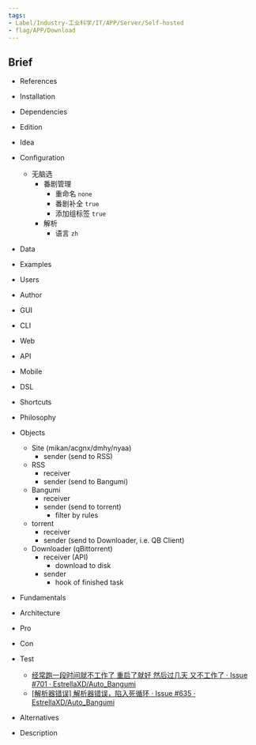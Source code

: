 ```yaml
---
tags:
- Label/Industry-工业科学/IT/APP/Server/Self-hosted
- flag/APP/Download
---
```


## Brief

- References

- Installation

- Dependencies

- Edition

- Idea

- Configuration
    - 无脑选
        - 番剧管理
            - 重命名 `none`
            - 番剧补全 `true`
            - 添加组标签 `true`
        - 解析
            - 语言 `zh`

- Data

- Examples

- Users

- Author

- GUI

- CLI

- Web

- API

- Mobile

- DSL

- Shortcuts

- Philosophy

- Objects
    - Site (mikan/acgnx/dmhy/nyaa)
        - sender (send to RSS)
    - RSS
        - receiver
        - sender (send to Bangumi)
    - Bangumi
        - receiver
        - sender (send to torrent)
            - filter by rules
    - torrent
        - receiver
        - sender (send to Downloader, i.e. QB Client)
    - Downloader (qBittorrent)
        - receiver (API)
            - download to disk
        - sender
            - hook of finished task

- Fundamentals

- Architecture

- Pro

- Con

- Test
    - [经常跑一段时间就不工作了 重启了就好 然后过几天 又不工作了 · Issue #701 · EstrellaXD/Auto_Bangumi](https://github.com/EstrellaXD/Auto_Bangumi/issues/701)
    - [[解析器错误] 解析器错误，陷入死循环 · Issue #635 · EstrellaXD/Auto_Bangumi](https://github.com/EstrellaXD/Auto_Bangumi/issues/635)

- Alternatives

- Description

